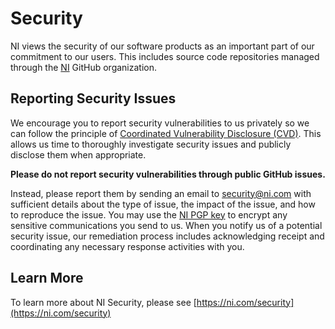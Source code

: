 <!-- Begin NI SECURITY.md V1.0 -->

# Security

NI views the security of our software products as an important part of our commitment to our users.  This includes source code repositories managed through the [NI](https://github.com/ni) GitHub organization.

## Reporting Security Issues

We encourage you to report security vulnerabilities to us privately so we can follow the principle of [Coordinated Vulnerability Disclosure (CVD)](https://vuls.cert.org/confluence/display/CVD).  This allows us time to thoroughly investigate security issues and publicly disclose them when appropriate.

**Please do not report security vulnerabilities through public GitHub issues.**

Instead, please report them by sending an email to [security@ni.com](mailto:security@ni.com) with sufficient details about the type of issue, the impact of the issue, and how to reproduce the issue.  You may use the [NI PGP key](https://www.ni.com/en/support/security/pgp.html) to encrypt any sensitive communications you send to us. When you notify us of a potential security issue, our remediation process includes acknowledging receipt and coordinating any necessary response activities with you. 

## Learn More

To learn more about NI Security, please see [https://ni.com/security](https://ni.com/security)

<!-- End NI SECURITY.md -->
